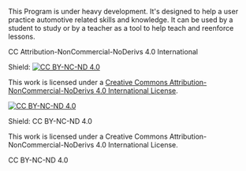 This Program is under heavy development. It's designed to help a user practice automotive related skills and knowledge. It can be used by a student to study or by a teacher as a tool to help teach and reenforce lessons.


CC Attribution-NonCommercial-NoDerivs 4.0 International


Shield: [![CC BY-NC-ND 4.0][cc-by-nc-nd-shield]][cc-by-nc-nd]

This work is licensed under a
[Creative Commons Attribution-NonCommercial-NoDerivs 4.0 International License][cc-by-nc-nd].

[![CC BY-NC-ND 4.0][cc-by-nc-nd-image]][cc-by-nc-nd]

[cc-by-nc-nd]: http://creativecommons.org/licenses/by-nc-nd/4.0/
[cc-by-nc-nd-image]: https://licensebuttons.net/l/by-nc-nd/4.0/88x31.png
[cc-by-nc-nd-shield]: https://img.shields.io/badge/License-CC%20BY--NC--ND%204.0-lightgrey.svg

Shield: CC BY-NC-ND 4.0

This work is licensed under a Creative Commons Attribution-NonCommercial-NoDerivs 4.0 International License.

CC BY-NC-ND 4.0